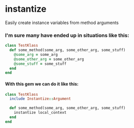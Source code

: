 # instantize

Easily create instance variables from method arguments

### I'm sure many have ended up in situations like this:

```ruby
class TestKlass
  def some_method(some_arg, some_other_arg, some_stuff)
    @some_arg = some_arg
    @some_other_arg = some_other_arg
    @some_stuff = some_stuff
  end
end
```

#### With this gem we can do it like this:

```ruby
class TestKlass
  include Instantize::Argument
	
  def some_method(some_arg, some_other_arg, some_stuff)
    instantize local_context
  end
end
```
